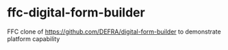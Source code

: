# ffc-digital-form-builder
FFC clone of https://github.com/DEFRA/digital-form-builder to demonstrate platform capability

